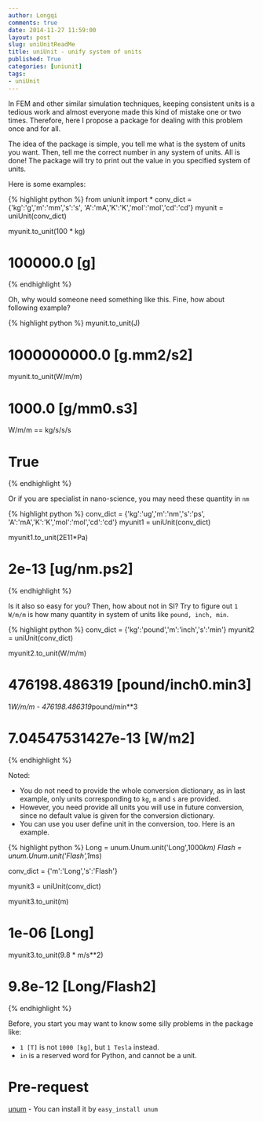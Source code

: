 ```yaml
---
author: Longqi
comments: true
date: 2014-11-27 11:59:00
layout: post
slug: uniUnitReadMe
title: uniUnit - unify system of units
published: True
categories: [uniunit]
tags:
- uniUnit
---
```


In FEM and other similar simulation techniques, keeping consistent units is a tedious work and almost everyone made this kind of mistake one or two times. Therefore, here I propose a package for dealing with this problem once and for all.

The idea of the package is simple, you tell me what is the system of units you want. Then, tell me the correct number in any system of units. All is done! The package will try to print out the value in you specified system of units.

Here is some examples:

{% highlight python %}
from uniunit import *
conv_dict = {'kg':'g','m':'mm','s':'s',
			'A':'mA','K':'K','mol':'mol','cd':'cd'}
myunit = uniUnit(conv_dict)

myunit.to_unit(100 * kg)
# 100000.0 [g]
{% endhighlight %}

Oh, why would someone need something like this. Fine, how about following example?

{% highlight python %}
myunit.to_unit(J)
# 1000000000.0 [g.mm2/s2]

myunit.to_unit(W/m/m)
# 1000.0 [g/mm0.s3]

W/m/m == kg/s/s/s
# True
{% endhighlight %}

Or if you are specialist in nano-science, you may need these quantity in `nm`

{% highlight python %}
conv_dict = {'kg':'ug','m':'nm','s':'ps',
			'A':'mA','K':'K','mol':'mol','cd':'cd'}
myunit1 = uniUnit(conv_dict)

myunit1.to_unit(2E11*Pa)
# 2e-13 [ug/nm.ps2]
{% endhighlight %}

Is it also so easy for you? Then, how about not in SI? Try to figure out `1 W/m/m` is how many quantity in system of units like `pound, inch, min`.

{% highlight python %}
conv_dict = {'kg':'pound','m':'inch','s':'min'}
myunit2 = uniUnit(conv_dict)

myunit2.to_unit(W/m/m)
# 476198.486319 [pound/inch0.min3]

1*W/m/m - 476198.486319*pound/min**3
#  7.04547531427e-13 [W/m2]
{% endhighlight %}

Noted: 

- You do not need to provide the whole conversion dictionary, as in last example, only units corresponding to `kg`, `m` and `s` are provided. 
- However, you need provide all units you will use in future conversion, since no default value is given for the conversion dictionary.
- You can use you user define unit in the conversion, too. Here is an example.

{% highlight python %}
Long = unum.Unum.unit('Long',1000*km)
Flash = unum.Unum.unit('Flash',1*ms)

conv_dict = {'m':'Long','s':'Flash'}

myunit3 = uniUnit(conv_dict)

myunit3.to_unit(m)
# 1e-06 [Long]

myunit3.to_unit(9.8 * m/s**2)
# 9.8e-12 [Long/Flash2]

{% endhighlight %}



Before, you start you may want to know some silly problems in the package like:

- `1 [T]` is not `1000 [kg]`, but `1 Tesla` instead.
- `in` is a reserved word for Python, and cannot be a unit.

Pre-request
============
[unum](https://pypi.python.org/pypi/Unum) - You can install it by `easy_install unum`
